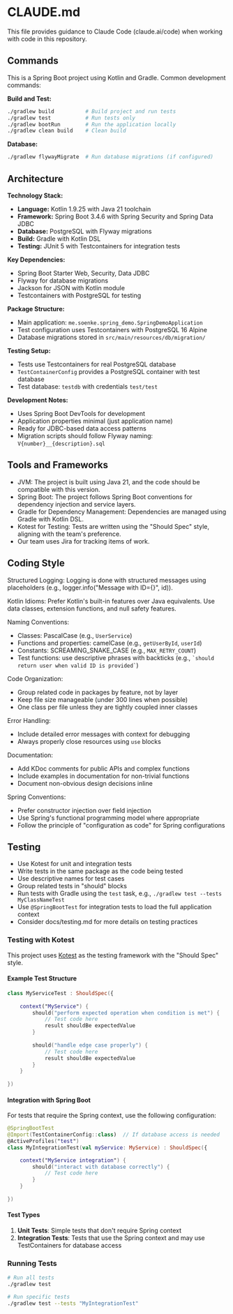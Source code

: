 # CLAUDE.md

This file provides guidance to Claude Code (claude.ai/code) when working with code in this repository.

## Commands

This is a Spring Boot project using Kotlin and Gradle. Common development commands:

**Build and Test:**

```bash
./gradlew build          # Build project and run tests
./gradlew test           # Run tests only
./gradlew bootRun        # Run the application locally
./gradlew clean build    # Clean build
```

**Database:**

```bash
./gradlew flywayMigrate  # Run database migrations (if configured)
```

## Architecture

**Technology Stack:**

- **Language:** Kotlin 1.9.25 with Java 21 toolchain
- **Framework:** Spring Boot 3.4.6 with Spring Security and Spring Data JDBC
- **Database:** PostgreSQL with Flyway migrations
- **Build:** Gradle with Kotlin DSL
- **Testing:** JUnit 5 with Testcontainers for integration tests

**Key Dependencies:**

- Spring Boot Starter Web, Security, Data JDBC
- Flyway for database migrations
- Jackson for JSON with Kotlin module
- Testcontainers with PostgreSQL for testing

**Package Structure:**

- Main application: `me.soenke.spring_demo.SpringDemoApplication`
- Test configuration uses Testcontainers with PostgreSQL 16 Alpine
- Database migrations stored in `src/main/resources/db/migration/`

**Testing Setup:**

- Tests use Testcontainers for real PostgreSQL database
- `TestContainerConfig` provides a PostgreSQL container with test database
- Test database: `testdb` with credentials `test/test`

**Development Notes:**

- Uses Spring Boot DevTools for development
- Application properties minimal (just application name)
- Ready for JDBC-based data access patterns
- Migration scripts should follow Flyway naming: `V{number}__{description}.sql`

## Tools and Frameworks

- JVM: The project is built using Java 21, and the code should be compatible with this version.
- Spring Boot: The project follows Spring Boot conventions for dependency injection and service layers.
- Gradle for Dependency Management: Dependencies are managed using Gradle with Kotlin DSL.
- Kotest for Testing: Tests are written using the "Should Spec" style, aligning with the team's preference.
- Our team uses Jira for tracking items of work.

## Coding Style

Structured Logging: Logging is done with structured messages using placeholders (e.g., logger.info("Message with ID={}", id)).

Kotlin Idioms: Prefer Kotlin's built-in features over Java equivalents. Use data classes, extension functions, and null safety features.

Naming Conventions:

- Classes: PascalCase (e.g., `UserService`)
- Functions and properties: camelCase (e.g., `getUserById`, `userId`)
- Constants: SCREAMING_SNAKE_CASE (e.g., `MAX_RETRY_COUNT`)
- Test functions: use descriptive phrases with backticks (e.g., `` `should return user when valid ID is provided` ``)

Code Organization:

- Group related code in packages by feature, not by layer
- Keep file size manageable (under 300 lines when possible)
- One class per file unless they are tightly coupled inner classes

Error Handling:

- Include detailed error messages with context for debugging
- Always properly close resources using `use` blocks

Documentation:

- Add KDoc comments for public APIs and complex functions
- Include examples in documentation for non-trivial functions
- Document non-obvious design decisions inline

Spring Conventions:

- Prefer constructor injection over field injection
- Use Spring's functional programming model where appropriate
- Follow the principle of "configuration as code" for Spring configurations

## Testing

- Use Kotest for unit and integration tests
- Write tests in the same package as the code being tested
- Use descriptive names for test cases
- Group related tests in "should" blocks
- Run tests with Gradle using the `test` task, e.g., `./gradlew test --tests MyClassNameTest`
- Use `@SpringBootTest` for integration tests to load the full application context
- Consider docs/testing.md for more details on testing practices

### Testing with Kotest

This project uses [Kotest](https://kotest.io/) as the testing framework with the "Should Spec" style.

#### Example Test Structure

```kotlin
class MyServiceTest : ShouldSpec({
    
    context("MyService") {
        should("perform expected operation when condition is met") {
            // Test code here
            result shouldBe expectedValue
        }
        
        should("handle edge case properly") {
            // Test code here
            result shouldBe expectedValue
        }
    }
    
})
```

#### Integration with Spring Boot

For tests that require the Spring context, use the following configuration:

```kotlin
@SpringBootTest
@Import(TestContainerConfig::class)  // If database access is needed
@ActiveProfiles("test")
class MyIntegrationTest(val myService: MyService) : ShouldSpec({

    context("MyService integration") {
        should("interact with database correctly") {
            // Test code here
        }
    }
    
})
```

#### Test Types

1. **Unit Tests**: Simple tests that don't require Spring context
2. **Integration Tests**: Tests that use the Spring context and may use TestContainers for database access

### Running Tests

```bash
# Run all tests
./gradlew test

# Run specific tests
./gradlew test --tests "MyIntegrationTest"
```
